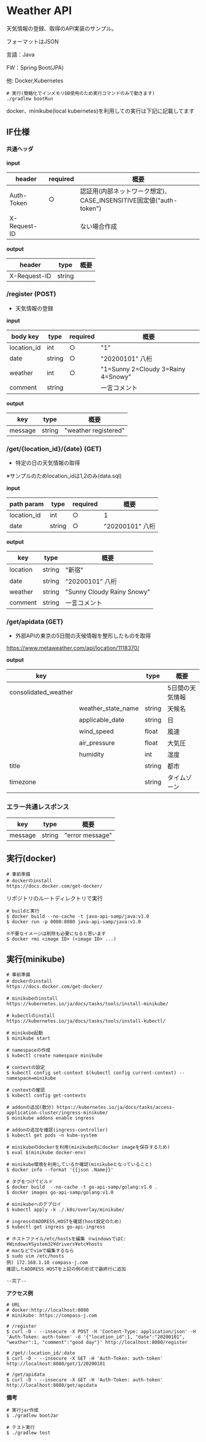 
# Weather API
天気情報の登録、取得のAPI実装のサンプル。

フォーマットはJSON

言語：Java

FW：Spring Boot(JPA)

他: Docker,Kubernetes

```
# 実行(簡略化でインメモリDB使用のため実行コマンドのみで動きます)
./gradlew bootRun
```

docker、minikube(local kubernetes)を利用しての実行は下記に記載してます


## IF仕様
#### 共通ヘッダ

**input**

|header|required|概要|
|---|---|---|
|Auth-Token|○|認証用(内部ネットワーク想定)、CASE_INSENSITIVE固定値("auth-token")|
|X-Request-ID| |ない場合作成 |

**output**

|header|type|概要|
|---|---|---|
|X-Request-ID|string| |

### /register (POST)

* 天気情報の登録

**input**

|body key|type|required|概要|
|---|---|---|---|
|location_id|int|○|"1"|
|date|string|○|"20200101" 八桁|
|weather|int|○|"1=Sunny 2=Cloudy 3=Rainy 4=Snowy"|
|comment|string| |一言コメント|

**output**

|key|type|概要|
|---|---|---|
|message|string|"weather registered"|



### /get/{location_id}/{date} (GET)

* 特定の日の天気情報の取得

※サンプルのためlocation_idは1,2のみ(data.sql)

**input**

|path param|type|required|概要|
|---|---|---|---|
|location_id|int|○|1|
|date|string|○|"20200101" 八桁|

**output**

|key|type|概要|
|---|---|---|
|location|string|"新宿"|
|date|string|"20200101" 八桁|
|weather|string|"Sunny Cloudy Rainy Snowy"|
|comment|string|一言コメント|

### /get/apidata (GET)

* 外部APIの東京の5日間の天候情報を整形したものを取得

https://www.metaweather.com/api/location/1118370/

**output**

|key| |type|概要|
|---|---|---|---|
|consolidated_weather| | |5日間の天気情報|
| |weather_state_name|string|天候名|
| |applicable_date|string|日|
| |wind_speed|float|風速|
| |air_pressure|float|大気圧|
| |humidity|int| 湿度 |
|title| |string| 都市 |
|timezone| |string| タイムゾーン |


### エラー共通レスポンス

|key|type|概要|
|---|---|---|
|message|string|"error message"|

## 実行(docker)

```
# 事前準備
# dockerのinstall
https://docs.docker.com/get-docker/
```

リポジトリのルートディレクトリで実行

```
# buildと実行
$ docker build --no-cache -t java-api-samp/java:v1.0
$ docker run -p 8080:8080 java-api-samp/java:v1.0

※不要なイメージは削除も必要になると思います
$ docker rmi <image ID> (<image ID> ...) 
```

## 実行(minikube)

```
# 事前準備 
# dockerのinstall
https://docs.docker.com/get-docker/

# minikubeのinstall
https://kubernetes.io/ja/docs/tasks/tools/install-minikube/

# kubectlのinstall
https://kubernetes.io/ja/docs/tasks/tools/install-kubectl/
```

```
# minikube起動
$ minikube start

# namespaceの作成
$ kubectl create namespace minikube

# contextの設定
$ kubectl config set-context $(kubectl config current-context) --namespace=minikube

# contextの確認
$ kubectl config get-contexts

# addonの追加(数分) https://kubernetes.io/ja/docs/tasks/access-application-cluster/ingress-minikube/
$ minikube addons enable ingress

# addonの追加を確認(ingress-controller)
$ kubectl get pods -n kube-system 

# minikubeのdockerを利用(minikube内にdocker imageを保存するため)
$ eval $(minikube docker-env)

# minikube環境を利用しているか確認(minikubeとなっていること)
$ docker info --format '{{json .Name}}'

# タグをつけてビルド
$ docker build  --no-cache -t go-api-samp/golang:v1.0 . 
$ docker images go-api-samp/golang:v1.0

# minikubeへのデプロイ
$ kubectl apply -k ./.k8s/overlay/minikube/

# ingressのADDRESS,HOSTを確認(host設定のため)
$ kubectl get ingress go-api-ingress

# ホストファイル/etc/hostsを編集 ※windowsではC:¥Windows¥System32¥drivers¥etc¥hosts
# macなどでvimで編集するなら
$ sudo vim /etc/hosts
例) 172.168.1.10 compass-j.com
確認したADDRESS HOSTを上記の例の形式で最終行に追加

--完了--
```

**アクセス例**
```
# URL
# docker:http://localhost:8080
# minikube: https://compass-j.com

# /register
$ curl -D - --insecure -X POST -H 'Content-Type: application/json' -H 'Auth-Token: auth-token' -d '{"location_id":1, "date":"20200101", "weather":1, "comment":"good day"}' http://localhost:8080/register

# /get/:location_id/:date
$ curl -D - --insecure -X GET -H 'Auth-Token: auth-token' http://localhost:8080/get/1/20200101

# /get/apidata
$ curl -D - --insecure -X GET -H 'Auth-Token: auth-token' http://localhost:8080/get/apidata
```

**備考** 
```
# 実行jar作成
$ ./gradlew bootJar

# テスト実行
$ ./gradlew test
```
